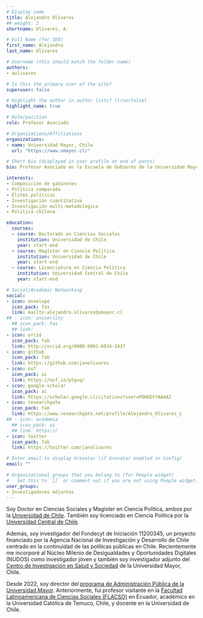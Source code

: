```yaml
---
# Display name
title: Alejandro Olivares
## weight: 2
shortname: Olivares, A.

# Full Name (for SEO)
first_name: Alejandro
last_name: Olivares

# Username (this should match the folder name)
authors:
- aolivares

# Is this the primary user of the site?
superuser: false

# Highlight the author in author lists? (true/false)
highlight_name: true

# Role/position
role: Profesor Asociado

# Organizations/Affiliations
organizations:
- name: Universidad Mayor, Chile
  url: "https://www.umayor.cl/"

# Short bio (displayed in user profile at end of posts)
bio: Profesor Asociado en la Escuela de Gobierno de la Universidad Mayor, Chile. Investigador Adjunto en Training Data Lab, Chile.

interests:
- Composición de gabinetes
- Política comparada
- Élites políticas
- Investigación cuantitativa
- Investigación multi-metodológica
- Política chilena

education:
  courses:
  - course: Doctorado en Ciencias Sociales
    institution: Universidad de Chile
    year: start-end
  - course: Magíster en Ciencia Política
    institution: Universidad de Chile
    year: start-end
  - course: Licenciatura en Ciencia Política
    institution: Universidad Central de Chile
    year: start-end

# Social/Academic Networking
social:
- icon: envelope
  icon_pack: fas
  link: mailto:alejandro.olivares@umayor.cl
## - icon: university
  ## icon_pack: fas
  ## link: 
- icon: orcid
  icon_pack: fab
  link: http://orcid.org/0000-0001-6934-2437
- icon: github
  icon_pack: fab
  link: https://github.com/janolivares
- icon: osf
  icon_pack: ai
  link: https://osf.io/ptgvq/
- icon: google-scholar
  icon_pack: ai
  link: https://scholar.google.cl/citations?user=POHGEtYAAAAJ
- icon: researchgate
  icon_pack: fab
  link: https://www.researchgate.net/profile/Alejandro_Olivares_L
## - icon: academia
  ## icon_pack: ai
  ## link: https://
- icon: twitter
  icon_pack: fab
  link: https://twitter.com/janolivares

# Enter email to display Gravatar (if Gravatar enabled in Config)
email: ""

# Organizational groups that you belong to (for People widget)
#   Set this to `[]` or comment out if you are not using People widget.
user_groups:
- Investigadores Adjuntos
---
```


Soy Doctor en Ciencias Sociales y Magíster en Ciencia Política, ambos por la [Universidad de Chile](https://www.uchile.cl/). También soy licenciado en Ciencia Política por la [Universidad Central de Chile](https://www.ucentral.cl/).

Además, soy investigador del Fondecyt de Iniciación 11200345, un proyecto financiado por la Agencia Nacional de Investigación y Desarrollo de Chile centrado en la continuidad de las políticas públicas en Chile. Recientemente me incorporé al Núcleo Milenio de Desigualdades y Oportunidades Digitales (NUDOS) como investigador jóven y también soy investigador adjunto del [Centro de Investigación en Salud y Sociedad](https://ciss.umayor.cl/) de la Universidad Mayor, Chile.

Desde 2022, soy director del [programa de Administración Pública de la Universidad Mayor](https://www.umayor.cl/um/carreras/administracion-publica-santiago/10000). Anteriormente, fui profesor visitante en la [Facultad Latinoamericana de Ciencias Sociales (FLACSO)](https://www.flacso.edu.ec/en/inicio) en Ecuador, académico en la Universidad Católica de Temuco, Chile, y docente en la Universidad de Chile.